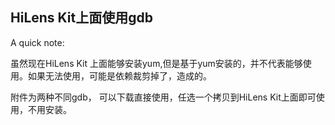 ## HiLens Kit上面使用gdb

A quick note: 

虽然现在HiLens Kit 上面能够安装yum,但是基于yum安装的，并不代表能够使用。如果无法使用，可能是依赖裁剪掉了，造成的。

附件为两种不同gdb， 可以下载直接使用，任选一个拷贝到HiLens Kit上面即可使用，不用安装。
